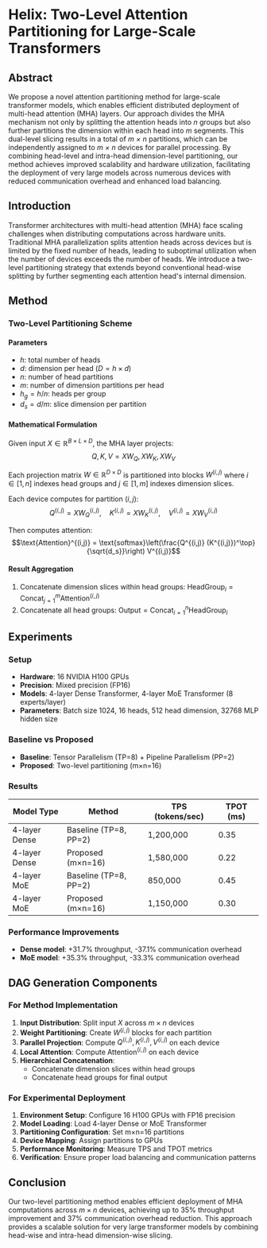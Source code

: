 # Helix: Two-Level Attention Partitioning for Large-Scale Transformers

## Abstract
We propose a novel attention partitioning method for large-scale transformer models, which enables efficient distributed deployment of multi-head attention (MHA) layers. Our approach divides the MHA mechanism not only by splitting the attention heads into *n* groups but also further partitions the dimension within each head into *m* segments. This dual-level slicing results in a total of *m × n* partitions, which can be independently assigned to *m × n* devices for parallel processing. By combining head-level and intra-head dimension-level partitioning, our method achieves improved scalability and hardware utilization, facilitating the deployment of very large models across numerous devices with reduced communication overhead and enhanced load balancing.

## Introduction
Transformer architectures with multi-head attention (MHA) face scaling challenges when distributing computations across hardware units. Traditional MHA parallelization splits attention heads across devices but is limited by the fixed number of heads, leading to suboptimal utilization when the number of devices exceeds the number of heads. We introduce a two-level partitioning strategy that extends beyond conventional head-wise splitting by further segmenting each attention head's internal dimension.

## Method

### Two-Level Partitioning Scheme

#### Parameters
- $h$: total number of heads
- $d$: dimension per head ($D = h \times d$)
- $n$: number of head partitions
- $m$: number of dimension partitions per head
- $h_g = h/n$: heads per group
- $d_s = d/m$: slice dimension per partition

#### Mathematical Formulation
Given input $X \in \mathbb{R}^{B \times L \times D}$, the MHA layer projects:
$$Q, K, V = XW_Q, XW_K, XW_V$$

Each projection matrix $W \in \mathbb{R}^{D \times D}$ is partitioned into blocks $W^{(i,j)}$ where $i \in [1,n]$ indexes head groups and $j \in [1,m]$ indexes dimension slices.

Each device computes for partition $(i,j)$:
$$Q^{(i,j)} = X W_Q^{(i,j)}, \quad K^{(i,j)} = X W_K^{(i,j)}, \quad V^{(i,j)} = X W_V^{(i,j)}$$

Then computes attention:
$$\text{Attention}^{(i,j)} = \text{softmax}\left(\frac{Q^{(i,j)} (K^{(i,j)})^\top}{\sqrt{d_s}}\right) V^{(i,j)}$$

#### Result Aggregation
1. Concatenate dimension slices within head groups: $\text{HeadGroup}_i = \text{Concat}_{j=1}^m \text{Attention}^{(i,j)}$
2. Concatenate all head groups: $\text{Output} = \text{Concat}_{i=1}^n \text{HeadGroup}_i$

## Experiments

### Setup
- **Hardware**: 16 NVIDIA H100 GPUs
- **Precision**: Mixed precision (FP16)
- **Models**: 4-layer Dense Transformer, 4-layer MoE Transformer (8 experts/layer)
- **Parameters**: Batch size 1024, 16 heads, 512 head dimension, 32768 MLP hidden size

### Baseline vs Proposed
- **Baseline**: Tensor Parallelism (TP=8) + Pipeline Parallelism (PP=2)
- **Proposed**: Two-level partitioning (m×n=16)

### Results
| Model Type    | Method                | TPS (tokens/sec) | TPOT (ms) |
| ------------- | --------------------- | ---------------- | --------------- |
| 4-layer Dense | Baseline (TP=8, PP=2) | 1,200,000        | 0.35            |
| 4-layer Dense | Proposed (m×n=16)     | 1,580,000        | 0.22            |
| 4-layer MoE   | Baseline (TP=8, PP=2) | 850,000          | 0.45            |
| 4-layer MoE   | Proposed (m×n=16)     | 1,150,000        | 0.30            |

### Performance Improvements
- **Dense model**: +31.7% throughput, -37.1% communication overhead
- **MoE model**: +35.3% throughput, -33.3% communication overhead

## DAG Generation Components

### For Method Implementation
1. **Input Distribution**: Split input $X$ across $m \times n$ devices
2. **Weight Partitioning**: Create $W^{(i,j)}$ blocks for each partition
3. **Parallel Projection**: Compute $Q^{(i,j)}, K^{(i,j)}, V^{(i,j)}$ on each device
4. **Local Attention**: Compute $\text{Attention}^{(i,j)}$ on each device
5. **Hierarchical Concatenation**: 
   - Concatenate dimension slices within head groups
   - Concatenate head groups for final output

### For Experimental Deployment
1. **Environment Setup**: Configure 16 H100 GPUs with FP16 precision
2. **Model Loading**: Load 4-layer Dense or MoE Transformer
3. **Partitioning Configuration**: Set m×n=16 partitions
4. **Device Mapping**: Assign partitions to GPUs
5. **Performance Monitoring**: Measure TPS and TPOT metrics
6. **Verification**: Ensure proper load balancing and communication patterns

## Conclusion
Our two-level partitioning method enables efficient deployment of MHA computations across $m \times n$ devices, achieving up to 35% throughput improvement and 37% communication overhead reduction. This approach provides a scalable solution for very large transformer models by combining head-wise and intra-head dimension-wise slicing.
